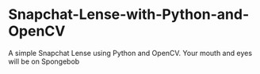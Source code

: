 # Snapchat-Lense-with-Python-and-OpenCV
A simple Snapchat Lense using Python and OpenCV. Your mouth and eyes will be on Spongebob
